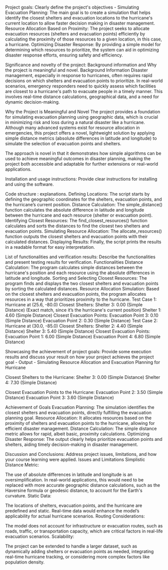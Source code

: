 Project goals: Clearly define the project's objectives - 
Simulating Evacuation Planning: The main goal is to create a simulation that helps identify the closest shelters and evacuation locations to the hurricane's current location to allow faster decision making in disaster management.
Resource Allocation Based on Proximity: The project seeks to allocate evacuation resources (shelters and evacuation points) efficiently by calculating the proximity of those resources to a given location, in this case, a hurricane.
Optimizing Disaster Response: By providing a simple model for determining which resources to prioritize, the system can aid in optimizing disaster response efforts, ensuring safety and efficiency.

Significance and novelty of the project: Background information and Why the project is meaningful and novel.
Background Information
Disaster management, especially in response to hurricanes, often requires rapid decisions on which shelters and evacuation points to prioritize. In real-world scenarios, emergency responders need to quickly assess which facilities are closest to a hurricane's path to evacuate people in a timely manner. This involves real-time distance calculations, geographical data, and a need for dynamic decision-making.

Why the Project is Meaningful and Novel
The project provides a foundation for simulating evacuation planning using geographic data, which is crucial in minimizing risk and loss during a natural disaster like a hurricane. Although many advanced systems exist for resource allocation in emergencies, this project offers a novel, lightweight solution by applying simple distance metrics (absolute differences in latitude and longitude) to simulate the selection of evacuation points and shelters.

The approach is novel in that it demonstrates how simple algorithms can be used to achieve meaningful outcomes in disaster planning, making the project both accessible and adaptable for further extensions or real-world applications.



 Installation and usage instructions: Provide clear instructions for installing and using the software.


 Code structure : explanations.
Defining Locations: The script starts by defining the geographic coordinates for the shelters, evacuation points, and the hurricane’s current position.
Distance Calculation: The simple_distance() function calculates the absolute difference in latitude and longitude between the hurricane and each resource (shelter or evacuation point).
Identifying Closest Resources: The find_closest_resources() function calculates and sorts the distances to find the closest two shelters and evacuation points.
Simulating Resource Allocation: The allocate_resources() function outputs the closest shelters and evacuation points with their calculated distances.
Displaying Results: Finally, the script prints the results in a readable format for easy interpretation.

List of functionalities and verification results: Describe the functionalities and present testing results for verification.
Functionalities
Distance Calculation:
The program calculates simple distances between the hurricane's position and each resource using the absolute differences in latitude and longitude.
Sorting and Selecting Closest Resources:
The program finds and displays the two closest shelters and evacuation points by sorting the calculated distances.
Resource Allocation Simulation:
Based on the closest shelters and evacuation points, the program allocates resources in a way that prioritizes proximity to the hurricane.
Test Case 1: Hurricane at (25.6, -80.0)
Closest Shelters:
Shelter 3: 0.00 (Simple Distance) (Exact match, since it’s the hurricane's current position)
Shelter 1: 4.60 (Simple Distance)
Closest Evacuation Points:
Evacuation Point 3: 0.10 (Simple Distance)
Evacuation Point 2: 0.30 (Simple Distance)
Test Case 2: Hurricane at (30.0, -85.0)
Closest Shelters:
Shelter 2: 4.40 (Simple Distance)
Shelter 3: 5.40 (Simple Distance)
Closest Evacuation Points:
Evacuation Point 1: 6.00 (Simple Distance)
Evacuation Point 4: 6.80 (Simple Distance)

 Showcasing the achievement of project goals: Provide some execution results and discuss your result on how your project achieves the project goal - 
Output - 
Simulating Resource Allocation and Evacuation Planning for Hurricane 

Closest Shelters to the Hurricane:
Shelter 3: 0.00 (Simple Distance)
Shelter 4: 7.30 (Simple Distance)

Closest Evacuation Points to the Hurricane:
Evacuation Point 2: 3.50 (Simple Distance)
Evacuation Point 3: 3.60 (Simple Distance)

Achievement of Goals
Evacuation Planning: The simulation identifies the closest shelters and evacuation points, directly fulfilling the evacuation planning goal.
Resource Allocation: It allocates resources based on the proximity of shelters and evacuation points to the hurricane, allowing for efficient disaster management.
Distance Calculation: The simple distance metric allows for rapid, albeit basic, proximity calculations.
Optimizing Disaster Response: The output clearly helps prioritize evacuation points and shelters, aiding timely decision-making in disaster management.

 Discussion and Conclusions: Address project issues, limitations, and how your course learning were applied.
Issues and Limitations
Simplistic Distance Metric:

The use of absolute differences in latitude and longitude is an oversimplification. In real-world applications, this would need to be replaced with more accurate geographic distance calculations, such as the Haversine formula or geodesic distance, to account for the Earth's curvature.
Static Data:

The locations of shelters, evacuation points, and the hurricane are predefined and static. Real-time data would enhance the model’s applicability for actual hurricane scenarios.
Routing Considerations:

The model does not account for infrastructure or evacuation routes, such as roads, traffic, or transportation capacity, which are critical factors in real-life evacuation scenarios.
Scalability:

The project can be extended to handle a larger dataset, such as dynamically adding shelters or evacuation points as needed, integrating real-time hurricane tracking, or considering more complex factors like population density.

